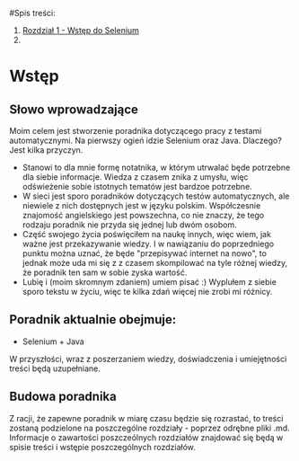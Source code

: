 #Spis treści:

1. [Rozdział 1 - Wstęp do Selenium](Selenium_1_rozdział) 
2. 


# Wstęp
## Słowo wprowadzające

Moim celem jest stworzenie poradnika dotyczącego pracy z testami automatycznymi. Na pierwszy ogień idzie Selenium oraz Java. Dlaczego? Jest kilka przyczyn.

* Stanowi to dla mnie formę notatnika, w którym utrwalać będe potrzebne dla siebie informacje. Wiedza z czasem znika z umysłu, więc odświeżenie sobie istotnych tematów jest bardzoe potrzebne.
* W sieci jest sporo poradników dotyczących testów automatycznych, ale niewiele z nich dostępnych jest w języku polskim. Współczesnie znajomość angielskiego jest powszechna, co nie znaczy, że tego rodzaju poradnik nie przyda się jednej lub dwóm osobom.
* Część swojego życia poświęciłem na naukę innych, więc wiem, jak ważne jest przekazywanie wiedzy. I w nawiązaniu do poprzedniego punktu można uznać, że będe "przepisywać internet na nowo", to jednak może uda mi się z z czasem skompilować na tyle różnej wiedzy, że poradnik ten sam w sobie zyska wartość.
* Lubię i (moim skromnym zdaniem) umiem pisać :) Wyplułem z siebie sporo tekstu w życiu, więc te kilka zdań więcej nie zrobi mi różnicy. 

## Poradnik aktualnie obejmuje: 

* Selenium + Java

W przyszłości, wraz z poszerzaniem wiedzy, doświadczenia i umiejętności treści będą uzupełniane.

## Budowa poradnika

Z racji, że zapewne poradnik w miarę czasu będzie się rozrastać, to treści zostaną podzielone na poszczególne rozdziały - poprzez odrębne pliki .md. Informacje o zawartości poszczeólnych rozdziałów znajdować się będą w spisie treści i wstępie poszczególnych rozdziałów. 
